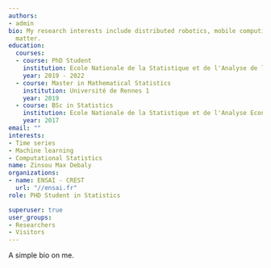 ```yaml
---
authors:
- admin
bio: My research interests include distributed robotics, mobile computing and programmable
  matter.
education:
  courses:
  - course: PhD Student
    institution: Ecole Nationale de la Statistique et de l'Analyse de l'Information
    year: 2019 - 2022
  - course: Master in Mathematical Statistics
    institution: Université de Rennes 1
    year: 2019
  - course: BSc in Statistics
    institution: Ecole Nationale de la Statistique et de l'Analyse Economique
    year: 2017
email: ""
interests:
- Time series
- Machine learning
- Computational Statistics
name: Zinsou Max Debaly
organizations:
- name: ENSAI - CREST 
  url: "//ensai.fr"
role: PHD Student in Statistics

superuser: true
user_groups:
- Researchers
- Visitors
---
```


A simple bio on me.

<!-- Nelson Bighetti is a professor of artificial intelligence at the Stanford AI Lab. His research interests include distributed robotics, mobile computing and programmable matter. He leads the Robotic Neurobiology group, which develops self-reconfiguring robots, systems of self-organizing robots, and mobile sensor networks.
Lorem ipsum dolor sit amet, consectetur adipiscing elit. Sed neque elit, tristique placerat feugiat ac, facilisis vitae arcu. Proin eget egestas augue. Praesent ut sem nec arcu pellentesque aliquet. Duis dapibus diam vel metus tempus vulputate.


social:
- icon: envelope
  icon_pack: fas
  link: '#contact'
- icon: twitter
  icon_pack: fab
  link: https://twitter.com/GeorgeCushen
- icon: google-scholar
  icon_pack: ai
  link: https://scholar.google.co.uk/citations?user=sIwtMXoAAAAJ
- icon: github
  icon_pack: fab
  link: https://github.com/gcushen
  -->
